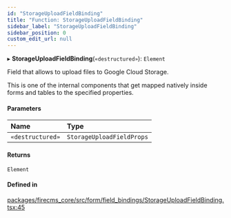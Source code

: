 ```yaml
---
id: "StorageUploadFieldBinding"
title: "Function: StorageUploadFieldBinding"
sidebar_label: "StorageUploadFieldBinding"
sidebar_position: 0
custom_edit_url: null
---
```


▸ **StorageUploadFieldBinding**(`«destructured»`): `Element`

Field that allows to upload files to Google Cloud Storage.

This is one of the internal components that get mapped natively inside forms
and tables to the specified properties.

#### Parameters

| Name | Type |
| :------ | :------ |
| `«destructured»` | `StorageUploadFieldProps` |

#### Returns

`Element`

#### Defined in

[packages/firecms_core/src/form/field_bindings/StorageUploadFieldBinding.tsx:45](https://github.com/FireCMSco/firecms/blob/d45f3739/packages/firecms_core/src/form/field_bindings/StorageUploadFieldBinding.tsx#L45)
